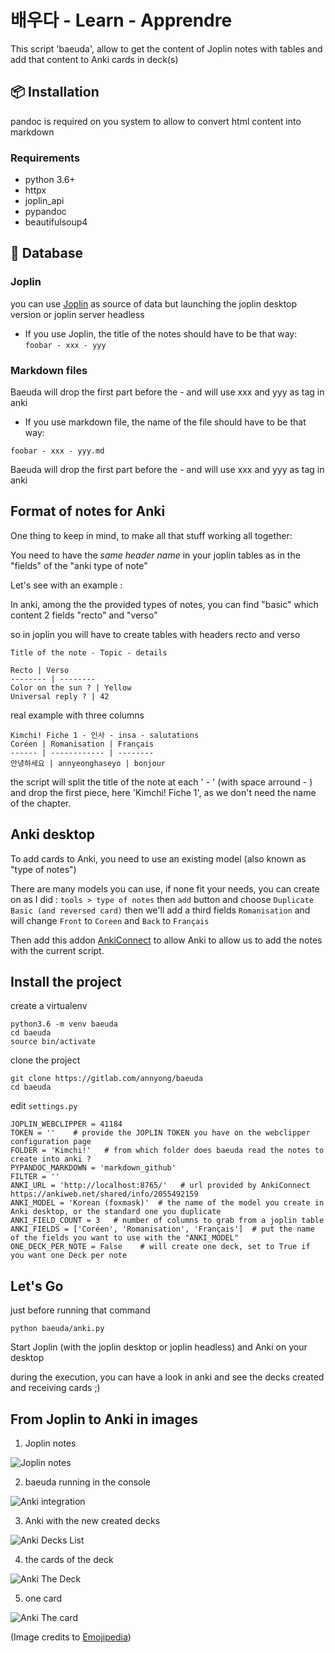 # 배우다 - Learn - Apprendre

This script 'baeuda', allow to get the content of Joplin notes with tables and add that content to Anki cards in deck(s) 


## :package: Installation

pandoc is required on you system to allow to convert html content into markdown

### Requirements 

* python 3.6+
* httpx
* joplin_api
* pypandoc
* beautifulsoup4

## :dvd: Database

### Joplin

you can use [Joplin](https://joplinapp.org/) as source of data but launching the joplin desktop version or joplin server headless

* If you use Joplin, the title of the notes should have to be that way:
`foobar - xxx - yyy` 

### Markdown files

Baeuda will drop the first part before the - and will use xxx and yyy as tag in anki

* If you use markdown file, the name of the file should have to be that way:

`foobar - xxx - yyy.md`

Baeuda will drop the first part before the - and will use xxx and yyy as tag in anki


## Format of notes for Anki 

One thing to keep in mind, to make all that stuff working all together: 

You need to have the *same header name* in your joplin tables as in the "fields" of the "anki type of note"

Let's see with an example :

In anki, among the the provided types of notes, you can find "basic" which content 2 fields "recto" and "verso"

so in joplin you will have to create tables with headers recto and verso 


```
Title of the note - Topic - details

Recto | Verso 
-------- | --------
Color on the sun ? | Yellow
Universal reply ? | 42
```

real example with three columns
```
Kimchi! Fiche 1 - 인사 - insa - salutations
Coréen | Romanisation | Français
------ | ------------ | --------
안녕하세요 | annyeonghaseyo | bonjour

```

the script will split the title of the note at each ' - ' (with space arround - ) and drop the first piece, here 'Kimchi! Fiche 1', as we don't need the name of the chapter.


## Anki desktop

To add cards to Anki, you need to use an existing model (also known as "type of notes") 

There are many models you can use, if none fit your needs, you can create on as I did : 
`tools > type of notes` then `add` button and choose `Duplicate Basic (and reversed card)` then we'll add a third fields `Romanisation` and will change `Front` to `Coreen` and `Back` to `Français`

Then add this addon [AnkiConnect](https://foosoft.net/projects/anki-connect/index.html#installation) to allow Anki to allow us to add the notes with the current script.


## Install the project

create a virtualenv

```
python3.6 -m venv baeuda
cd baeuda
source bin/activate
```

clone the project

```
git clone https://gitlab.com/annyong/baeuda
cd baeuda
```

edit `settings.py`

```
JOPLIN_WEBCLIPPER = 41184
TOKEN = ''    # provide the JOPLIN TOKEN you have on the webclipper configuration page
FOLDER = 'Kimchi!'   # from which folder does baeuda read the notes to create into anki ?
PYPANDOC_MARKDOWN = 'markdown_github'
FILTER = ''
ANKI_URL = 'http://localhost:8765/'   # url provided by AnkiConnect https://ankiweb.net/shared/info/2055492159
ANKI_MODEL = 'Korean (foxmask)'  # the name of the model you create in Anki desktop, or the standard one you duplicate
ANKI_FIELD_COUNT = 3   # number of columns to grab from a joplin table
ANKI_FIELDS = ['Coréen', 'Romanisation', 'Français']  # put the name of the fields you want to use with the "ANKI_MODEL"
ONE_DECK_PER_NOTE = False    # will create one deck, set to True if you want one Deck per note

```

## Let's Go 

just before running that command
```
python baeuda/anki.py 
```
Start Joplin (with the joplin desktop or joplin headless) and Anki on your desktop

during the execution, you can have a look in anki and see the decks created and receiving cards ;)


## From Joplin to Anki in images

1) Joplin notes

![Joplin notes](/joplin_notes.png)

2) baeuda running in the console 

![Anki integration](/anki_integration.png)

3) Anki with the new created decks

![Anki Decks List](/anki_list_decks.png)

4) the cards of the deck

![Anki The Deck](/anki_deck.png)

5) one card 

![Anki The card](/anki_card.png)


(Image credits to [Emojipedia](https://emojipedia.org/))
